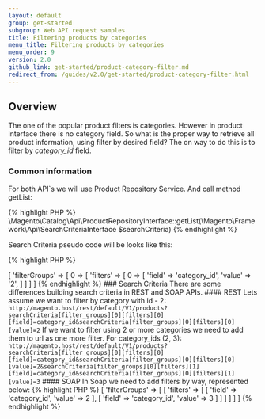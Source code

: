 ```yaml
---
layout: default
group: get-started
subgroup: Web API request samples
title: Filtering products by categories
menu_title: Filtering products by categories
menu_order: 9
version: 2.0
github_link: get-started/product-category-filter.md
redirect_from: /guides/v2.0/get-started/product-category-filter.html
---
```

## Overview

The one of the popular product filters is categories. However in product interface there is no category field. 
So what is the proper way to retrieve all product information, using filter by desired field?
The on way to do this is to filter by _category_id_ field. 

### Common information 

For both API`s we will use Product Repository Service. And call method getList:

{% highlight PHP %}
\Magento\Catalog\Api\ProductRepositoryInterface::getList(\Magento\Framework\Api\SearchCriteriaInterface $searchCriteria)
{% endhighlight %}

Search Criteria pseudo code will be looks like this: 

{% highlight PHP %}
<?php

searchCriteria => [
  'filterGroups' => [
    0 => [
      'filters' => [
         0 => [
           'field' => 'category_id',
           'value' => '2',
         ]
      ]
    ]
  ]

{% endhighlight %}


### Search Criteria

There are some differences building search criteria in REST and SOAP APIs. 

#### REST

Lets assume we want to filter by category with id - 2: 
<code>http://magento.host/rest/default/V1/products?searchCriteria[filter_groups][0][filters][0][field]=category_id&searchCriteria[filter_groups][0][filters][0][value]=2</code>

If we want to filter using 2 or more categories we need to add them to url as one more filter. For category_ids (2, 3): 
<code>http://magento.host/rest/default/V1/products?searchCriteria[filter_groups][0][filters][0][field]=category_id&searchCriteria[filter_groups][0][filters][0][value]=2&searchCriteria[filter_groups][0][filters][1][field]=category_id&searchCriteria[filter_groups][0][filters][1][value]=3</code>


#### SOAP

In Soap we need to add filters by way, represented below: 

{% highlight PHP %}
<?php
[
    'searchCriteria' => [
        'filterGroups' => [
            [
                'filters' => [
                    [
                        'field' => 'category_id',
                        'value' => 2
                    ],
                    [
                        'field' => 'category_id',
                        'value' => 3
                    ]

                ]
            ]
        ]
    ]
]


{% endhighlight %}

